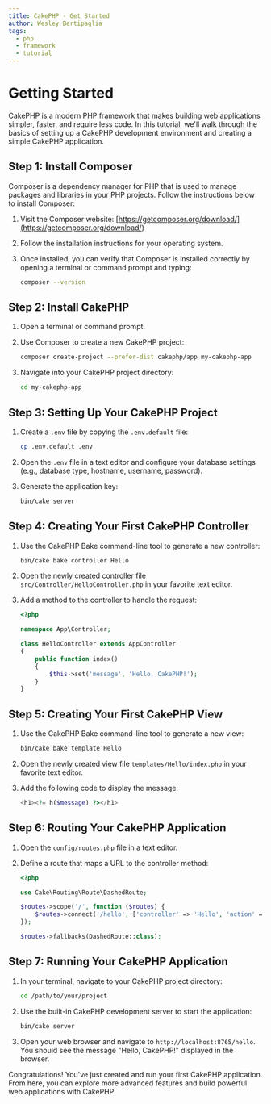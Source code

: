 ```yaml
---
title: CakePHP - Get Started
author: Wesley Bertipaglia
tags:
  - php
  - framework
  - tutorial
---
```

# Getting Started

CakePHP is a modern PHP framework that makes building web applications simpler, faster, and require less code. In this tutorial, we'll walk through the basics of setting up a CakePHP development environment and creating a simple CakePHP application.

## Step 1: Install Composer

Composer is a dependency manager for PHP that is used to manage packages and libraries in your PHP projects. Follow the instructions below to install Composer:

1. Visit the Composer website: [https://getcomposer.org/download/](https://getcomposer.org/download/)

2. Follow the installation instructions for your operating system.

3. Once installed, you can verify that Composer is installed correctly by opening a terminal or command prompt and typing:

    ```bash
    composer --version
    ```

## Step 2: Install CakePHP

1. Open a terminal or command prompt.

2. Use Composer to create a new CakePHP project:

    ```bash
    composer create-project --prefer-dist cakephp/app my-cakephp-app
    ```

3. Navigate into your CakePHP project directory:

    ```bash
    cd my-cakephp-app
    ```

## Step 3: Setting Up Your CakePHP Project

1. Create a `.env` file by copying the `.env.default` file:

    ```bash
    cp .env.default .env
    ```

2. Open the `.env` file in a text editor and configure your database settings (e.g., database type, hostname, username, password).

3. Generate the application key:

    ```bash
    bin/cake server
    ```

## Step 4: Creating Your First CakePHP Controller

1. Use the CakePHP Bake command-line tool to generate a new controller:

    ```bash
    bin/cake bake controller Hello
    ```

2. Open the newly created controller file `src/Controller/HelloController.php` in your favorite text editor.

3. Add a method to the controller to handle the request:

    ```php
    <?php

    namespace App\Controller;

    class HelloController extends AppController
    {
        public function index()
        {
            $this->set('message', 'Hello, CakePHP!');
        }
    }
    ```

## Step 5: Creating Your First CakePHP View

1. Use the CakePHP Bake command-line tool to generate a new view:

    ```bash
    bin/cake bake template Hello
    ```

2. Open the newly created view file `templates/Hello/index.php` in your favorite text editor.

3. Add the following code to display the message:

    ```php
    <h1><?= h($message) ?></h1>
    ```

## Step 6: Routing Your CakePHP Application

1. Open the `config/routes.php` file in a text editor.

2. Define a route that maps a URL to the controller method:

    ```php
    <?php

    use Cake\Routing\Route\DashedRoute;

    $routes->scope('/', function ($routes) {
        $routes->connect('/hello', ['controller' => 'Hello', 'action' => 'index']);
    });

    $routes->fallbacks(DashedRoute::class);
    ```

## Step 7: Running Your CakePHP Application

1. In your terminal, navigate to your CakePHP project directory:

    ```bash
    cd /path/to/your/project
    ```

2. Use the built-in CakePHP development server to start the application:

    ```bash
    bin/cake server
    ```

3. Open your web browser and navigate to `http://localhost:8765/hello`. You should see the message "Hello, CakePHP!" displayed in the browser.

Congratulations! You've just created and run your first CakePHP application. From here, you can explore more advanced features and build powerful web applications with CakePHP.
